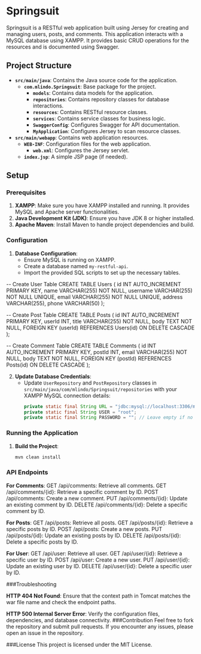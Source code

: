 # Springsuit

Springsuit is a RESTful web application built using Jersey for creating and managing users, posts, and comments. This application interacts with a MySQL database using XAMPP. It provides basic CRUD operations for the resources and is documented using Swagger.

## Project Structure

- **`src/main/java`**: Contains the Java source code for the application.
  - **`com.mlindo.Springsuit`**: Base package for the project.
    - **`models`**: Contains data models for the application.
    - **`repositories`**: Contains repository classes for database interactions.
    - **`resources`**: Contains RESTful resource classes.
    - **`services`**: Contains service classes for business logic.
    - **`SwaggerConfig`**: Configures Swagger for API documentation.
    - **`MyApplication`**: Configures Jersey to scan resource classes.
- **`src/main/webapp`**: Contains web application resources.
  - **`WEB-INF`**: Configuration files for the web application.
    - **`web.xml`**: Configures the Jersey servlet.
  - **`index.jsp`**: A simple JSP page (if needed).

## Setup

### Prerequisites

1. **XAMPP**: Make sure you have XAMPP installed and running. It provides MySQL and Apache server functionalities.
2. **Java Development Kit (JDK)**: Ensure you have JDK 8 or higher installed.
3. **Apache Maven**: Install Maven to handle project dependencies and build.

### Configuration

1. **Database Configuration**:
   - Ensure MySQL is running on XAMPP.
   - Create a database named `my-restful-api`.
   - Import the provided SQL scripts to set up the necessary tables.
   
-- Create User Table
CREATE TABLE Users (
    id INT AUTO_INCREMENT PRIMARY KEY,
    name VARCHAR(255) NOT NULL,
    username VARCHAR(255) NOT NULL UNIQUE,
    email VARCHAR(255) NOT NULL UNIQUE,
    address VARCHAR(255),
    phone VARCHAR(50)
);

-- Create Post Table
CREATE TABLE Posts (
    id INT AUTO_INCREMENT PRIMARY KEY,
    userId INT,
    title VARCHAR(255) NOT NULL,
    body TEXT NOT NULL,
    FOREIGN KEY (userId) REFERENCES Users(id) ON DELETE CASCADE
);

-- Create Comment Table
CREATE TABLE Comments (
    id INT AUTO_INCREMENT PRIMARY KEY,
    postId INT,
    email VARCHAR(255) NOT NULL,
    body TEXT NOT NULL,
    FOREIGN KEY (postId) REFERENCES Posts(id) ON DELETE CASCADE
);
   

2. **Update Database Credentials**:
   - Update `UserRepository` and `PostRepository` classes in `src/main/java/com/mlindo/Springsuit/repositories` with your XAMPP MySQL connection details:
     ```java
     private static final String URL = "jdbc:mysql://localhost:3306/my-restful-api";
     private static final String USER = "root";
     private static final String PASSWORD = ""; // Leave empty if no password
     ```

### Running the Application

1. **Build the Project**:
   ```bash
   mvn clean install

### API Endpoints
 **For Comments**:
GET /api/comments: Retrieve all comments.
GET /api/comments/{id}: Retrieve a specific comment by ID.
POST /api/comments: Create a new comment.
PUT /api/comments/{id}: Update an existing comment by ID.
DELETE /api/comments/{id}: Delete a specific comment by ID.

 **For Posts**:
GET /api/posts: Retrieve all posts.
GET /api/posts/{id}: Retrieve a specific posts by ID.
POST /api/posts: Create a new posts.
PUT /api/posts/{id}: Update an existing posts by ID.
DELETE /api/posts/{id}: Delete a specific posts by ID.

 **For User**:
GET /api/user: Retrieve all user.
GET /api/user/{id}: Retrieve a specific user by ID.
POST /api/user: Create a new user.
PUT /api/user/{id}: Update an existing user by ID.
DELETE /api/user/{id}: Delete a specific user by ID.


###Troubleshooting

**HTTP 404 Not Found**: Ensure that the context path in Tomcat matches the war file name and check the endpoint paths.

**HTTP 500 Internal Server Error**: Verify the configuration files, dependencies, and database connectivity.
###Contribution
Feel free to fork the repository and submit pull requests. If you encounter any issues, please open an issue in the repository.

###License
This project is licensed under the MIT License.
